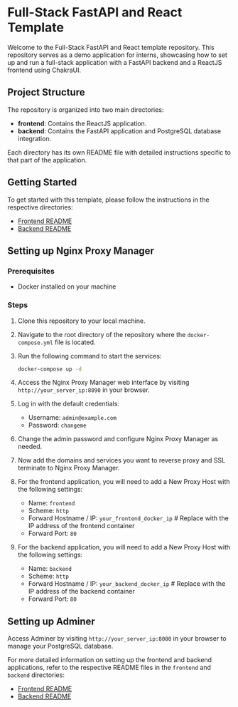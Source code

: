 # Full-Stack FastAPI and React Template

Welcome to the Full-Stack FastAPI and React template repository. This repository serves as a demo application for interns, showcasing how to set up and run a full-stack application with a FastAPI backend and a ReactJS frontend using ChakraUI.

## Project Structure

The repository is organized into two main directories:

- **frontend**: Contains the ReactJS application.
- **backend**: Contains the FastAPI application and PostgreSQL database integration.

Each directory has its own README file with detailed instructions specific to that part of the application.

## Getting Started

To get started with this template, please follow the instructions in the respective directories:

- [Frontend README](./frontend/README.md)
- [Backend README](./backend/README.md)

## Setting up Nginx Proxy Manager

### Prerequisites
- Docker installed on your machine

### Steps
1. Clone this repository to your local machine.

2. Navigate to the root directory of the repository where the `docker-compose.yml` file is located.

3. Run the following command to start the services:
   ```bash
   docker-compose up -d
   ```

4. Access the Nginx Proxy Manager web interface by visiting `http://your_server_ip:8090` in your browser.

5. Log in with the default credentials:
   - Username: `admin@example.com`
   - Password: `changeme`

6. Change the admin password and configure Nginx Proxy Manager as needed.

7. Now add the domains and services you want to reverse proxy and SSL terminate to Nginx Proxy Manager.

8. For the frontend application, you will need to add a New Proxy Host with the following settings:
   - Name: `frontend`
   - Scheme: `http`
   - Forward Hostname / IP: `your_frontend_docker_ip` # Replace with the IP address of the frontend container
   - Forward Port: `80`

9. For the backend application, you will need to add a New Proxy Host with the following settings:
   - Name: `backend`
   - Scheme: `http`
   - Forward Hostname / IP: `your_backend_docker_ip` # Replace with the IP address of the backend container
   - Forward Port: `80`

## Setting up Adminer
Access Adminer by visiting `http://your_server_ip:8080` in your browser to manage your PostgreSQL database.

For more detailed information on setting up the frontend and backend applications, refer to the respective README files in the `frontend` and `backend` directories:
- [Frontend README](./frontend/README.md)
- [Backend README](./backend/README.md)
